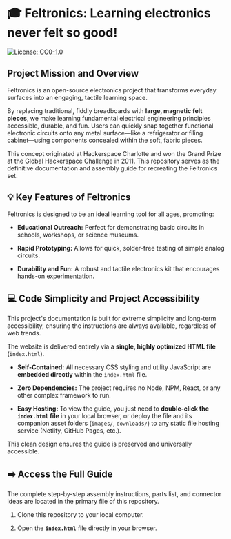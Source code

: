 # 🎓 Feltronics: Learning electronics never felt so good!

[![License: CC0-1.0](https://img.shields.io/badge/License-CC0--1.0-lightgrey.svg)](http://creativecommons.org/publicdomain/zero/1.0/)

## Project Mission and Overview

Feltronics is an open-source electronics project that transforms everyday surfaces into an engaging, tactile learning space.

By replacing traditional, fiddly breadboards with **large, magnetic felt pieces**, we make learning fundamental electrical engineering principles accessible, durable, and fun. Users can quickly snap together functional electronic circuits onto any metal surface—like a refrigerator or filing cabinet—using components concealed within the soft, fabric pieces.

This concept originated at Hackerspace Charlotte and won the Grand Prize at the Global Hackerspace Challenge in 2011. This repository serves as the definitive documentation and assembly guide for recreating the Feltronics set.

## 💡 Key Features of Feltronics

Feltronics is designed to be an ideal learning tool for all ages, promoting:

* **Educational Outreach:** Perfect for demonstrating basic circuits in schools, workshops, or science museums.

* **Rapid Prototyping:** Allows for quick, solder-free testing of simple analog circuits.

* **Durability and Fun:** A robust and tactile electronics kit that encourages hands-on experimentation.

## 💻 Code Simplicity and Project Accessibility

This project's documentation is built for extreme simplicity and long-term accessibility, ensuring the instructions are always available, regardless of web trends.

The website is delivered entirely via a **single, highly optimized HTML file** (`index.html`).

* **Self-Contained:** All necessary CSS styling and utility JavaScript are **embedded directly** within the `index.html` file.

* **Zero Dependencies:** The project requires no Node, NPM, React, or any other complex framework to run.

* **Easy Hosting:** To view the guide, you just need to **double-click the `index.html` file** in your local browser, or deploy the file and its companion asset folders (`images/`, `downloads/`) to any static file hosting service (Netlify, GitHub Pages, etc.).

This clean design ensures the guide is preserved and universally accessible.

## ➡️ Access the Full Guide

The complete step-by-step assembly instructions, parts list, and connector ideas are located in the primary file of this repository.

1. Clone this repository to your local computer.

2. Open the **`index.html`** file directly in your browser.